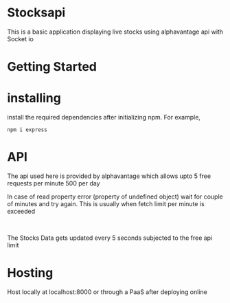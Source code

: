 # Stocksapi
This is a basic application displaying live stocks using alphavantage api with Socket io

# Getting Started
# installing
install the required dependencies after initializing npm.
For example,
<pre><code>npm i express</code></pre>

# API
The api used here is provided by alphavantage which allows upto 5 free requests per minute 500 per day

<p>In case of read property error (property of undefined object) wait for couple of minutes and try again.
This is usually when fetch limit per minute is exceeded </p>

<br>
<p>The Stocks Data gets updated every 5 seconds subjected to the free api limit</p>

# Hosting
<p>Host locally at localhost:8000 or through a PaaS after deploying online
